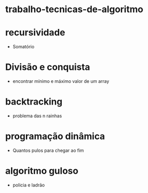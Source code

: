 # trabalho-tecnicas-de-algoritmo


# recursividade
- Somatório


# Divisão e conquista
- encontrar mínimo e máximo valor de um array

# backtracking
- problema das n rainhas

# programação dinâmica
- Quantos pulos para chegar ao fim
  
# algoritmo guloso
- policia e ladrão
